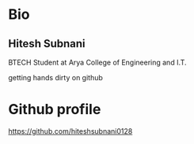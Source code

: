 # Bio

## Hitesh Subnani

BTECH Student at Arya College of Engineering and I.T. 


getting hands dirty on github
# Github profile
https://github.com/hiteshsubnani0128
